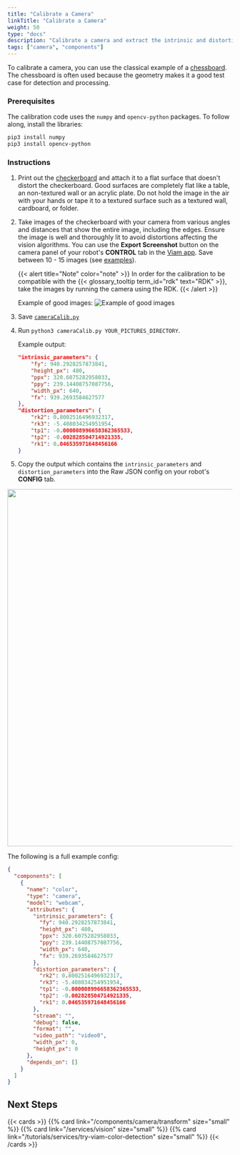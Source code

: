 ```yaml
---
title: "Calibrate a Camera"
linkTitle: "Calibrate a Camera"
weight: 50
type: "docs"
description: "Calibrate a camera and extract the intrinsic and distortion parameters."
tags: ["camera", "components"]
---
```


To calibrate a camera, you can use the classical example of a [chessboard](https://en.wikipedia.org/wiki/Chessboard_detection).
The chessboard is often used because the geometry makes it a good test case for detection and processing.

### Prerequisites

The calibration code uses the `numpy` and `opencv-python` packages.
To follow along, install the libraries:

```sh {id="terminal-prompt" class="command-line" data-prompt="$"}
pip3 install numpy
pip3 install opencv-python
```

### Instructions

1. Print out the [checkerboard](https://github.com/viam-labs/camera-calibration/blob/main/Checkerboard-A4-25mm-8x6.pdf) and attach it to a flat surface that doesn't distort the checkerboard.
   Good surfaces are completely flat like a table, an non-textured wall or an acrylic plate.
   Do not hold the image in the air with your hands or tape it to a textured surface such as a textured wall, cardboard, or folder.
2. Take images of the checkerboard with your camera from various angles and distances that show the entire image, including the edges.
   Ensure the image is well and thoroughly lit to avoid distortions affecting the vision algorithms.
   You can use the **Export Screenshot** button on the camera panel of your robot's **CONTROL** tab in the [Viam app](https://app.viam.com).
   Save between 10 - 15 images (see [examples](https://github.com/viam-labs/camera-calibration#example-images)).

   {{< alert title="Note" color="note" >}}
   In order for the calibration to be compatible with the {{< glossary_tooltip term_id="rdk" text="RDK" >}}, take the images by running the camera using the RDK.
   {{< /alert >}}

   Example of good images:
   ![Example of good images](../img/calibrate/ExampleImages.png)

3. Save [`cameraCalib.py`](https://github.com/viam-labs/camera-calibration/blob/main/cameraCalib.py)
4. Run `python3 cameraCalib.py YOUR_PICTURES_DIRECTORY`.

   Example output:

   ```json {class="line-numbers linkable-line-numbers"}
   "intrinsic_parameters": {
       "fy": 940.2928257873841,
       "height_px": 480,
       "ppx": 320.6075282958033,
       "ppy": 239.14408757087756,
       "width_px": 640,
       "fx": 939.2693584627577
   },
   "distortion_parameters": {
       "rk2": 0.8002516496932317,
       "rk3": -5.408034254951954,
       "tp1": -0.000008996658362365533,
       "tp2": -0.002828504714921335,
       "rk1": 0.046535971648456166
   }
   ```

5. Copy the output which contains the `intrinsic_parameters` and `distortion_parameters` into the Raw JSON config on your robot's **CONFIG** tab.

<img src="../img/camera_tutorial_copy_paste.png" width="800px">

The following is a full example config:

```json {class="line-numbers linkable-line-numbers"}
{
  "components": [
    {
      "name": "color",
      "type": "camera",
      "model": "webcam",
      "attributes": {
        "intrinsic_parameters": {
          "fy": 940.2928257873841,
          "height_px": 480,
          "ppx": 320.6075282958033,
          "ppy": 239.14408757087756,
          "width_px": 640,
          "fx": 939.2693584627577
        },
        "distortion_parameters": {
          "rk2": 0.8002516496932317,
          "rk3": -5.408034254951954,
          "tp1": -0.000008996658362365533,
          "tp2": -0.002828504714921335,
          "rk1": 0.046535971648456166
        },
        "stream": "",
        "debug": false,
        "format": "",
        "video_path": "video0",
        "width_px": 0,
        "height_px": 0
      },
      "depends_on": []
    }
  ]
}
```

## Next Steps

{{< cards >}}
  {{% card link="/components/camera/transform" size="small" %}}
  {{% card link="/services/vision" size="small" %}}
  {{% card link="/tutorials/services/try-viam-color-detection" size="small" %}}
{{< /cards >}}
